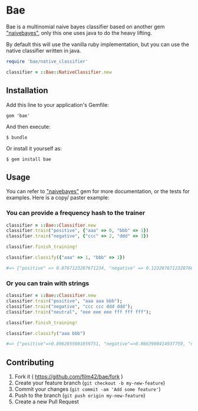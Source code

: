 Bae
===

Bae is a multinomial naive bayes classifier based on another gem ["naivebayes"](https://github.com/id774/naivebayes), only this one uses java to do the heavy lifting.

By default this will use the vanilla ruby implementation, but you can use the native classifier written in java.

```ruby
require 'bae/native_classifier'

classifier = ::Bae::NativeClassifier.new
```


## Installation

Add this line to your application's Gemfile:

    gem 'bae'

And then execute:

    $ bundle

Or install it yourself as:

    $ gem install bae

## Usage

You can refer to ["naivebayes"](https://github.com/id774/naivebayes) gem for more documentation, or the tests for examples. Here is a copy/ paster example:


### You can provide a frequency hash to the trainer

```ruby
classifier = ::Bae::Classifier.new
classifier.train("positive", {"aaa" => 0, "bbb" => 1})
classifier.train("negative", {"ccc" => 2, "ddd" => 3})

classifier.finish_training!

classifier.classify({"aaa" => 1, "bbb" => 1})

#=> {"positive" => 0.8767123287671234, "negative" => 0.12328767123287669}
```

### Or you can train with strings
```ruby
classifier = ::Bae::Classifier.new
classifier.train("positive", "aaa aaa bbb");
classifier.train("negative", "ccc ccc ddd ddd");
classifier.train("neutral", "eee eee eee fff fff fff");

classifier.finish_training!

classifier.classify("aaa bbb")

#=> {"positive"=>0.8962655601659751, "negative"=>0.0663900414937759, "neutral"=>0.037344398340248955}
```


## Contributing

1. Fork it ( https://github.com/film42/bae/fork )
2. Create your feature branch (`git checkout -b my-new-feature`)
3. Commit your changes (`git commit -am 'Add some feature'`)
4. Push to the branch (`git push origin my-new-feature`)
5. Create a new Pull Request
